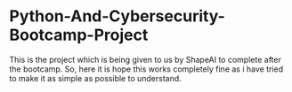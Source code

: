# Python-And-Cybersecurity-Bootcamp-Project
This is the project which is being given to us by ShapeAI to complete after the bootcamp. So, here it is hope this works completely fine as i have tried to make it as simple as possible to understand. 

